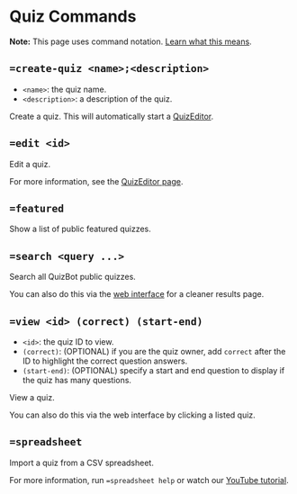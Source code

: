 # Quiz Commands

**Note:** This page uses command notation. [Learn what this means](/commands/notation.md).

## `=create-quiz <name>;<description>`

- `<name>`: the quiz name.
- `<description>`: a description of the quiz.

Create a quiz. This will automatically start a [QuizEditor](../quizzes/quizeditor.md).

## `=edit <id>`

Edit a quiz.

For more information, see the [QuizEditor page](../quizzes/quizeditor.md).

## `=featured`

Show a list of public featured quizzes.

## `=search <query ...>`

Search all QuizBot public quizzes.

You can also do this via the [web interface](https://quizbot.xyz/explore) for a cleaner results page.

## `=view <id> (correct) (start-end)`

- `<id>`: the quiz ID to view.
- `(correct)`: (OPTIONAL) if you are the quiz owner, add `correct` after the ID to highlight the correct question answers.
- `(start-end)`: (OPTIONAL) specify a start and end question to display if the quiz has many questions.

View a quiz.

You can also do this via the web interface by clicking a listed quiz.

## `=spreadsheet`

Import a quiz from a CSV spreadsheet.

For more information, run `=spreadsheet help` or watch our [YouTube tutorial](https://youtu.be/4bcpmbIlrPw).
